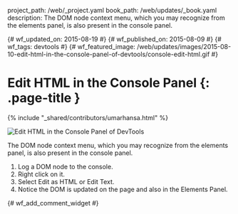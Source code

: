 project_path: /web/_project.yaml
book_path: /web/updates/_book.yaml
description: The DOM node context menu, which you may recognize from the elements panel, is also present in the console panel.

{# wf_updated_on: 2015-08-19 #}
{# wf_published_on: 2015-08-09 #}
{# wf_tags: devtools #}
{# wf_featured_image: /web/updates/images/2015-08-10-edit-html-in-the-console-panel-of-devtools/console-edit-html.gif #}

# Edit HTML in the Console Panel {: .page-title }

{% include "_shared/contributors/umarhansa.html" %}


<img src="/web/updates/images/2015-08-10-edit-html-in-the-console-panel-of-devtools/console-edit-html.gif" alt="Edit HTML in the Console Panel of DevTools">

The DOM node context menu, which you may recognize from the elements panel, is also present in the console panel.

<ol>
<li>Log a DOM node to the console.</li>
<li>Right click on it.</li>
<li>Select Edit as HTML or Edit Text.</li>
<li>Notice the DOM is updated on the page and also in the Elements Panel.</li>
</ol>


{# wf_add_comment_widget #}
